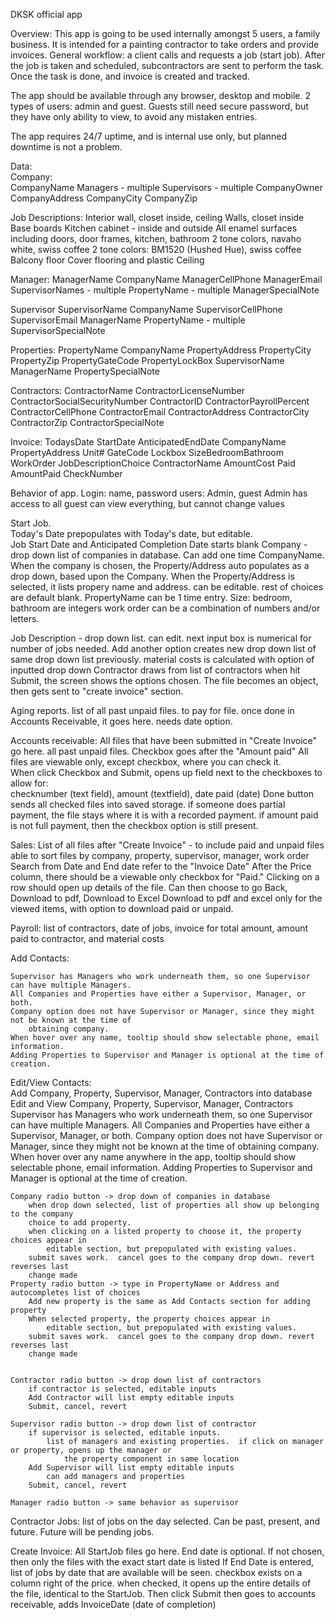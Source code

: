 DKSK official app

Overview:  This app is going to be used internally amongst 5 users, a family business.  It is intended for a painting contractor to take orders and provide invoices.  General workflow: a client calls and requests a job (start job).  After the job is taken and scheduled, subcontractors are sent to perform the task.  Once the task is done, and invoice is created and tracked.

The app should be available through any browser, desktop and mobile.  2 types of users:  admin and guest.  Guests still need secure password, but they have only ability to view, to avoid any mistaken entries.  

The app requires 24/7 uptime, and is internal use only, but planned downtime is not a problem.

Data:  
Company:	
	CompanyName
	Managers - multiple
	Supervisors - multiple
	CompanyOwner
	CompanyAddress
	CompanyCity
	CompanyZip
	
Job Descriptions:
	Interior wall, closet inside, ceiling
	Walls, closet inside
	Base boards
	Kitchen cabinet - inside and outside
	All enamel surfaces including doors, door frames, kitchen, bathroom
	2 tone colors, navaho white, swiss coffee
	2 tone colors:  BM1520 (Hushed Hue), swiss coffee
	Balcony floor
	Cover flooring and plastic
	Ceiling

Manager:
	ManagerName
	CompanyName
	ManagerCellPhone 
	ManagerEmail
	SupervisorNames - multiple
	PropertyName - multiple
	ManagerSpecialNote

Supervisor
	SupervisorName
	CompanyName
	SupervisorCellPhone
	SupervisorEmail
	ManagerName
	PropertyName - multiple
	SupervisorSpecialNote


Properties:
	PropertyName
	CompanyName
	PropertyAddress
	PropertyCity
	PropertyZip
	PropertyGateCode
	PropertyLockBox
	SupervisorName
	ManagerName
	PropertySpecialNote

Contractors:
	ContractorName
	ContractorLicenseNumber
	ContractorSocialSecurityNumber
	ContractorID
	ContractorPayrollPercent
	ContractorCellPhone
	ContractorEmail
	ContractorAddress
	ContractorCity
	ContractorZip
	ContractorSpecialNote

Invoice:
	TodaysDate
	StartDate
	AnticipatedEndDate
	CompanyName
	PropertyAddress
	Unit#
	GateCode
	Lockbox
	SizeBedroomBathroom
	WorkOrder
	JobDescriptionChoice
	ContractorName
	AmountCost
	Paid
	AmountPaid
	CheckNumber



Behavior of app.
Login: name, password
users:  Admin, guest
Admin has access to all
guest can view everything, but cannot change values

Start Job.  
Today's Date prepopulates with Today's date, but editable.  
Job Start Date and Anticipated Completion Date starts blank
Company - drop down list of companies in database. Can add one time CompanyName.
When the company is chosen, the Property/Address auto populates as a drop down, based upon the Company.
When the Property/Address is selected, it lists propery name and address.  can be editable.
rest of choices are default blank. PropertyName can be 1 time entry.
Size: bedroom, bathroom are integers
work order can be a combination of numbers and/or letters.

Job Description - drop down list.  can edit.  next input box is numerical for number of jobs needed.
Add another option creates new drop down list of same drop down list previously.
material costs is calculated with option of inputted
drop down Contractor draws from list of contractors
when hit Submit, the screen shows the options chosen.  The file becomes an object, then gets sent to "create invoice" section.

Aging reports.
list of all past unpaid files. to pay for file.  once done in Accounts Receivable, it goes here.
needs date option. 


Accounts receivable:
All files that have been submitted in "Create Invoice" go here.  all past unpaid files.
Checkbox goes after the "Amount paid"
All files are viewable only, except checkbox, where you can check it.  
When click Checkbox and Submit, opens up field next to the checkboxes to allow for:  
	checknumber (text field), amount (textfield), date paid (date)
Done button sends all checked files into saved storage.
if someone does partial payment, the file stays where it is with a recorded payment.  if amount paid is not full
	payment, then the checkbox option is still present.



Sales:
List of all files after "Create Invoice" - to include paid and unpaid files
able to sort files by company, property, supervisor, manager, work order
Search from Date and End date refer to the "Invoice Date"
After the Price column, there should be a viewable only checkbox for "Paid." 
Clicking on a row should open up details of the file.  Can then choose to go Back, Download to pdf, Download to Excel
Download to pdf and excel only for the viewed items, with option to download paid or unpaid.

Payroll:
	list of contractors, date of jobs, invoice for total amount, amount paid to contractor, and material costs
 

Add Contacts:
 
	Supervisor has Managers who work underneath them, so one Supervisor can have multiple Managers.
	All Companies and Properties have either a Supervisor, Manager, or both.
	Company option does not have Supervisor or Manager, since they might not be known at the time of 
		obtaining company.
	When hover over any name, tooltip should show selectable phone, email information.
	Adding Properties to Supervisor and Manager is optional at the time of creation.

Edit/View Contacts:  
	Add Company, Property, Supervisor, Manager, Contractors into database
	Edit and View Company, Property, Supervisor, Manager, Contractors
	Supervisor has Managers who work underneath them, so one Supervisor can have multiple Managers.
	All Companies and Properties have either a Supervisor, Manager, or both.
	Company option does not have Supervisor or Manager, since they might not be known at the time of 
		obtaining company.
	When hover over any name anywhere in the app, tooltip should show selectable phone, email information.
	Adding Properties to Supervisor and Manager is optional at the time of creation.

	Company radio button -> drop down of companies in database
		when drop down selected, list of properties all show up belonging to the company
		choice to add property.
		when clicking on a listed property to choose it, the property choices appear in
			editable section, but prepopulated with existing values.
		submit saves work.  cancel goes to the company drop down. revert reverses last
		change made
	Property radio button -> type in PropertyName or Address and autocompletes list of choices
		Add new property is the same as Add Contacts section for adding property
		When selected property, the property choices appear in
			editable section, but prepopulated with existing values.
		submit saves work.  cancel goes to the company drop down. revert reverses last
		change made


	Contractor radio button -> drop down list of contractors
		if contractor is selected, editable inputs
		Add Contractor will list empty editable inputs
		Submit, cancel, revert
		
	Supervisor radio button -> drop down list of contractor
		if supervisor is selected, editable inputs.
			list of managers and existing properties.  if click on manager or property, opens up the manager or
				the property component in same location
		Add Supervisor will list empty editable inputs
			can add managers and properties
		Submit, cancel, revert

	Manager radio button -> same behavior as supervisor

 
Contractor Jobs:
	list of jobs on the day selected.
	Can be past, present, and future.  Future will be pending jobs.


Create Invoice:
	All StartJob files go here.
	End date is optional.  If not chosen, then only the files with the exact start date is listed
	If End Date is entered, list of jobs by date that are available will be seen.
	checkbox exists on a column right of the price.  when checked, it opens up the entire details of the file,
	identical to the StartJob.  Then click Submit  then goes to accounts receivable, adds InvoiceDate (date of completion)
		
